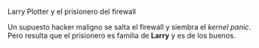 Larry  Plotter y el prisionero del firewall

Un supuesto hacker maligno se salta el firewall y siembra el *kernel panic*.
Pero resulta que el prisionero es familia de **Larry** y es de los buenos.

